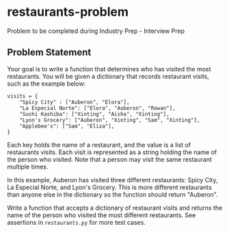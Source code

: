 # restaurants-problem
Problem to be completed during Industry Prep - Interview Prep

## Problem Statement

Your goal is to write a function that determines who has visited the most restaurants. You will be given a dictionary that records restaurant visits, such as the example below:

```
visits = {
    "Spicy City" : ["Auberon", "Elora"],
    "La Especial Norte": ["Elora", "Auberon", "Rowan"],
    "Sushi Kashiba": ["Xinting", "Aisha", "Xinting"],
    "Lyon's Grocery": ["Auberon", "Xinting", "Sam", "Xinting"],
    "Applebee's": ["Sam", "Eliza"],
}
```

Each key holds the name of a restaurant, and the value is a list of restaurants visits. Each visit is represented as a string holding the name of the person who visited. Note that a person may visit the same restaurant multiple times.

In this example, Auberon has visited three different restaurants: Spicy City, La Especial Norte, and Lyon's Grocery. This is more different restaurants than anyone else in the dictionary so the function should return "Auberon".

Write a function that accepts a dictionary of restaurant visits and returns the name of the person who visited the most different restaurants. See assertions in `restaurants.py` for more test cases.